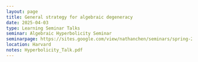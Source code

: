 ```yaml
---
layout: page
title: General strategy for algebraic degeneracy
date: 2025-04-03
type: Learning Seminar Talks
seminar: Algebraic Hyperbolicity Seminar
seminarpage: https://sites.google.com/view/nathanchen/seminars/spring-2025-algebraic-hyperbolicity-seminar
location: Harvard
notes: Hyperbolicity_Talk.pdf
---
```

